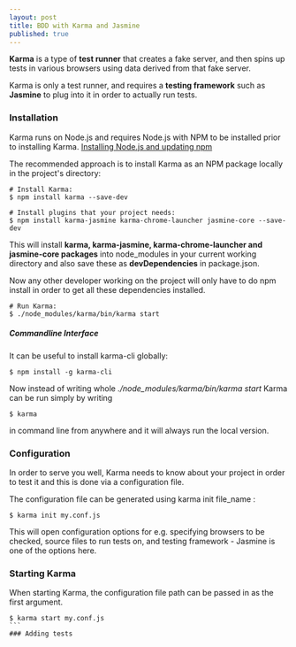 ```yaml
---
layout: post
title: BDD with Karma and Jasmine
published: true
---
```


**Karma** is a type of **test runner** that creates a fake server, and then spins up tests in various browsers using data derived from that fake server.

Karma is only a test runner, and requires a **testing framework** such as **Jasmine** to plug into it in order to actually run tests.

### Installation
Karma runs on Node.js and requires Node.js with NPM to be installed prior to installing Karma.
[Installing Node.js and updating npm](https://docs.npmjs.com/getting-started/installing-node)


The recommended approach is to install Karma as an NPM package locally in the project's directory:

```
# Install Karma:
$ npm install karma --save-dev

# Install plugins that your project needs:
$ npm install karma-jasmine karma-chrome-launcher jasmine-core --save-dev
```

This will install **karma, karma-jasmine, karma-chrome-launcher and jasmine-core packages** into node_modules in your current working directory and also save these as **devDependencies** in package.json.

Now any other developer working on the project will only have to do npm install in order to get all these dependencies installed.

```
# Run Karma:
$ ./node_modules/karma/bin/karma start
```
##### Commandline Interface
It can be useful to install karma-cli globally:
```
$ npm install -g karma-cli
````


Now instead of writing whole *./node_modules/karma/bin/karma start* Karma can be run simply by writing
```
$ karma
````
in command line from anywhere and it will always run the local version.


### Configuration
In order to serve you well, Karma needs to know about your project in order to test it and this is done via a configuration file.

The configuration file can be generated using karma init file_name :
```
$ karma init my.conf.js
```

This will open configuration options for e.g. specifying browsers to be checked, source files to run tests on, and testing framework - Jasmine is one of the options here.

### Starting Karma
When starting Karma, the configuration file path can be passed in as the first argument.
````
$ karma start my.conf.js
```
### Adding tests
